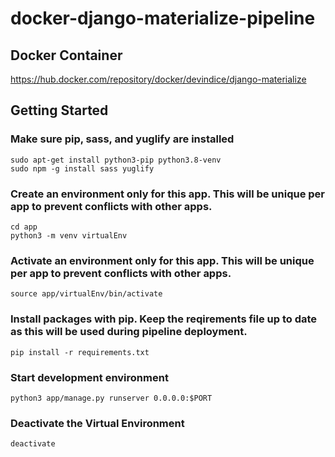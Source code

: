 # docker-django-materialize-pipeline
## Docker Container
https://hub.docker.com/repository/docker/devindice/django-materialize

## Getting Started
### Make sure pip, sass, and yuglify are installed
```
sudo apt-get install python3-pip python3.8-venv
sudo npm -g install sass yuglify
```

### Create an environment only for this app. This will be unique per app to prevent conflicts with other apps.
```
cd app
python3 -m venv virtualEnv
```

### Activate an environment only for this app. This will be unique per app to prevent conflicts with other apps.
```source app/virtualEnv/bin/activate```

### Install packages with pip. Keep the reqirements file up to date as this will be used during pipeline deployment.
```pip install -r requirements.txt```

### Start development environment
```python3 app/manage.py runserver 0.0.0.0:$PORT```

### Deactivate the Virtual Environment
```deactivate```
